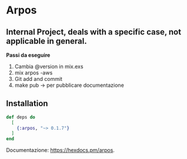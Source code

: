 # Arpos

## Internal Project, deals with a specific case, not applicable in general.

**Passi da eseguire**

1. Cambia @version in mix.exs
2. mix arpos -aws
3. Git add and commit
4. make pub -> per pubblicare documentazione

## Installation

```elixir
def deps do
  [
    {:arpos, "~> 0.1.7"}
  ]
end
```

Documentazione: <https://hexdocs.pm/arpos>.
